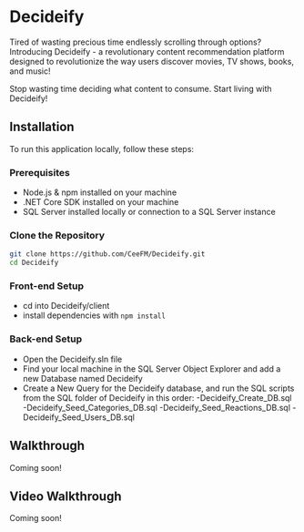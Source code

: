 # Decideify

Tired of wasting precious time endlessly scrolling through options? Introducing Decideify - a revolutionary content recommendation platform designed to revolutionize the way users discover movies, TV shows, books, and music! 

Stop wasting time deciding what content to consume. Start living with Decideify!

## Installation

To run this application locally, follow these steps:

### Prerequisites

- Node.js & npm installed on your machine
- .NET Core SDK installed on your machine
- SQL Server installed locally or connection to a SQL Server instance

### Clone the Repository

```bash
git clone https://github.com/CeeFM/Decideify.git
cd Decideify
```

### Front-end Setup

- cd into Decideify/client
- install dependencies with `npm install`

### Back-end Setup
- Open the Decideify.sln file
- Find your local machine in the SQL Server Object Explorer and add a new Database named Decideify
- Create a New Query for the Decideify database, and run the SQL scripts from the SQL folder of Decideify in this order:
  -Decideify_Create_DB.sql	
  -Decideify_Seed_Categories_DB.sql
	-Decideify_Seed_Reactions_DB.sql
	-Decideify_Seed_Users_DB.sql

## Walkthrough
Coming soon!

## Video Walkthrough
Coming soon!

